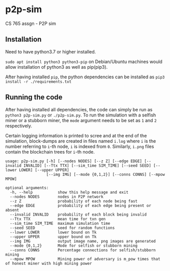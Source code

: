 # p2p-sim
CS 765 assgn - P2P sim

## Installation
Need to have python3.7 or higher installed.

`sudo apt install python3 python3-pip` on Debian/Ubuntu machines would allow installation of python3 as well as pip(pip3).

After having installed `pip`, the python dependencies can be installed as `pip3 install -r ./requirements.txt`

## Running the code
After having installed all dependencies, the code can simply be run as `python3 p2p-sim.py` or `./p2p-sim.py`.
To run the simulation with a selfish miner or a stubborn miner, the `mode` argument needs to be set as `1` and `2` respectively.

Certain logging information is printed to scree and at the end of the simulation, block-dumps are created in files named `i.log` where `i` is the number referring to `i`-th node, `i` is indexed from `0`. Similarly, `i.png` files contain the blockchain trees for `i`-th node.

```
usage: p2p-sim.py [-h] [--nodes NODES] [--z Z] [--edge EDGE] [--invalid INVALID] [--Ttx TTX] [--sim_time SIM_TIME] [--seed SEED] [--lower LOWER] [--upper UPPER]
                  [--img IMG] [--mode {0,1,2}] [--conns CONNS] [--mpow MPOW]

optional arguments:
  -h, --help           show this help message and exit
  --nodes NODES        nodes in P2P network
  --z Z                probability of each node being fast
  --edge EDGE          probability of each edge being present or absent
  --invalid INVALID    probability of each block being invalid
  --Ttx TTX            mean time for txn gen
  --sim_time SIM_TIME  maximum simulation time
  --seed SEED          seed for random functions
  --lower LOWER        lower bound on Tk
  --upper UPPER        upper bound on Tk
  --img IMG            output image name, png images are generated
  --mode {0,1,2}       Mode for selfish or stubborn mining
  --conns CONNS        Percentage connections for selfish/stubborn mining
  --mpow MPOW          Mining power of adversary is m_pow times that of honest miner with high mining power
```